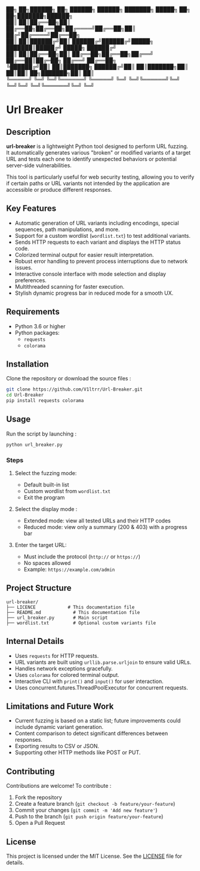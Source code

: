 ██╗   ██╗██████╗ ██╗         ██████╗ ██████╗ ███████╗ █████╗ ██╗  ██╗███████╗██████╗                          
██║   ██║██╔══██╗██║         ██╔══██╗██╔══██╗██╔════╝██╔══██╗██║ ██╔╝██╔════╝██╔══██╗                         
██║   ██║██████╔╝██║         ██████╔╝██████╔╝█████╗  ███████║█████╔╝ █████╗  ██████╔╝                         
██║   ██║██╔══██╗██║         ██╔══██╗██╔══██╗██╔══╝  ██╔══██║██╔═██╗ ██╔══╝  ██╔══██╗                         
╚██████╔╝██║  ██║███████╗    ██████╔╝██║  ██║███████╗██║  ██║██║  ██╗███████╗██║  ██║                         
 ╚═════╝ ╚═╝  ╚═╝╚══════╝    ╚═════╝ ╚═╝  ╚═╝╚══════╝╚═╝  ╚═╝╚═╝  ╚═╝╚══════╝╚═╝  ╚═╝

# Url Breaker

## Description

**url-breaker** is a lightweight Python tool designed to perform URL fuzzing.  
It automatically generates various "broken" or modified variants of a target URL and tests each one to identify unexpected behaviors or potential server-side vulnerabilities.

This tool is particularly useful for web security testing, allowing you to verify if certain paths or URL variants not intended by the application are accessible or produce different responses.

## Key Features
- Automatic generation of URL variants including encodings, special sequences, path manipulations, and more.  
- Support for a custom wordlist (`wordlist.txt`) to test additional variants.  
- Sends HTTP requests to each variant and displays the HTTP status code.  
- Colorized terminal output for easier result interpretation.  
- Robust error handling to prevent process interruptions due to network issues.  
- Interactive console interface with mode selection and display preferences.  
- Multithreaded scanning for faster execution.  
- Stylish dynamic progress bar in reduced mode for a smooth UX.

## Requirements
- Python 3.6 or higher  
- Python packages:
  - `requests`  
  - `colorama`

## Installation
Clone the repository or download the source files :
```bash
git clone https://github.com/V1ltrr/Url-Breaker.git
cd Url-Breaker
pip install requests colorama
```
## Usage
Run the script by launching :
```bash
python url_breaker.py
```
### Steps
1. Select the fuzzing mode:  
   - Default built-in list  
   - Custom wordlist from `wordlist.txt`  
   - Exit the program
     
2. Select the display mode :  
   - Extended mode: view all tested URLs and their HTTP codes  
   - Reduced mode: view only a summary (200 & 403) with a progress bar
     
2. Enter the target URL:  
   - Must include the protocol (`http://` or `https://`)  
   - No spaces allowed  
   - Example: `https://example.com/admin`

## Project Structure
```text
url-breaker/
├── LICENCE            # This documentation file
├── README.md            # This documentation file
├── url_breaker.py       # Main script
├── wordlist.txt         # Optional custom variants file
```

## Internal Details

- Uses `requests` for HTTP requests.  
- URL variants are built using `urllib.parse.urljoin` to ensure valid URLs.  
- Handles network exceptions gracefully.  
- Uses `colorama` for colored terminal output.  
- Interactive CLI with `print()` and `input()` for user interaction.
- Uses concurrent.futures.ThreadPoolExecutor for concurrent requests.

## Limitations and Future Work

- Current fuzzing is based on a static list; future improvements could include dynamic variant generation.   
- Content comparison to detect significant differences between responses.  
- Exporting results to CSV or JSON.  
- Supporting other HTTP methods like POST or PUT.

## Contributing
Contributions are welcome! To contribute :
1. Fork the repository  
2. Create a feature branch (`git checkout -b feature/your-feature`)  
3. Commit your changes (`git commit -m 'Add new feature'`)  
4. Push to the branch (`git push origin feature/your-feature`)  
5. Open a Pull Request

## License
This project is licensed under the MIT License. See the [LICENSE](LICENSE) file for details.
